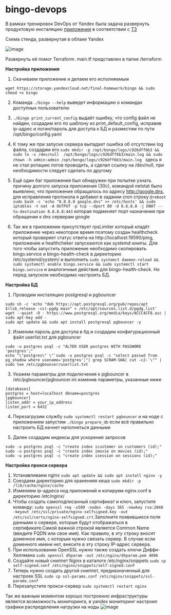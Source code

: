 # bingo-devops
В рамках тренировок DevOps от Yandex была задача развернуть продуктовую инсталяцию [приложения](https://storage.yandexcloud.net/final-homework/bingo) в соответствии с [ТЗ](https://disk.yandex.ru/i/lHRYD7kWCnQTxg)

Схема стенда, развернутая в облаке Yandex

![image](https://github.com/han-on-duty/bingo-devops/assets/83783443/3289e5f3-83c2-47d4-8b19-8ed51fe8012f)

Развернуть её помог Terraform. main.tf представлен в папке /terraform


**Настройка приложения** 

1. Скачиваем приложение и делаем его исполняемым

`wget https://storage.yandexcloud.net/final-homework/bingo && sudo chmod +x bingo`

2. Команда `./bingo --help` выведет информацию о командах доступных пользователю

3. `./bingo print_current_config` выдаёт ошибку, что config файл не найден, создадим его по шаблону из print_default_config, исправив ip-адрес и логин/пароль для доступа к БД и разместим по пути /opt/bingo/config.yaml

4. К тому же при запуске сервера выпадает ошибка об отсутствии log файла, создадим его `sudo mkdir -p /opt/bongo/logs/c926dff6b3 && sudo ln -s /dev/null  /opt/bongo/logs/c926dff6b3/main.log && sudo chown -h admin:admin /opt/bongo/logs/c926dff6b3/main.log ` здесь я не стал ротацию логов проводить, а сделал ссылку на /dev/null, при необходимости следует сделать по другому

5. Ещё один баг приложения был обнаружен при попытке узнать причину долгого запуска приложения (30с), командой netstat было выявлено, что приложение обращалось по адресу http://google.dns, для исправления протокола я добавил в задании cron строку `@reboot sudo bash -c 'echo "8.8.8.8 google.dns" >> /etc/hosts' && sudo iptables -t nat -A OUTPUT -p tcp --dport 80 -d 8.8.8.8 -j DNAT --to-destination 8.8.8.8:443` которая подменяет порт назначения при обращении к dns серверам google

6. Так же в приложении присутствует rpsLimiter который кладёт приложение через некоторое время поэтому создан healthcheck который проверяет статус ответа на http://localhost:19590/ping, приложение и healthcheker запускаются как systemd юниты. Для того чтобы запустить приложение необходимо скопировать bingo.service и bingo-health-check в директорию /etc/systemd/system/ и выполнить `sudo systemct daemon-reload && sudo systemctl enable bingo.service && sudo systemctl start bingo.service` и аналогичные действия для bingo-health-check. Но перед запуском необходимо настроить БД.

**Настройка БД** 

1. Проводим инсталяцию postgresql и pgbouncer

```
sudo sh -c 'echo "deb https://apt.postgresql.org/pub/repos/apt $(lsb_release -cs)-pgdg main" > /etc/apt/sources.list.d/pgdg.list'  
wget --quiet -O - https://www.postgresql.org/media/keys/ACCC4CF8.asc | sudo apt-key add -  
sudo apt update && sudo apt install postgresql pgbouncer -y
```
2. Изменим пароль для доступа в бд и создадим конфигурационный файл userlist.txt для pgbouncer

```
sudo -u postgres psql -c "ALTER USER postgres WITH PASSWORD 'postgres';"
echo "\"postgres\" \"`sudo -u postgres psql -c "select passwd from pg_shadow where usename='postgres';"| grep SCRAM-SHA| cut -c2-`\"" | sudo tee /etc/pgbouncer/userlist.txt
```

3. Укажем параметры для подключения к pgbouncer в /etc/pgbouncer/pgbouncer.ini изменив параметры, указанные ниже

```
[databases]
postgres = host=localhost dbname=postgres
[pgbouncer]
listen_addr = your_ip_address
listen_port = 6432
```
4. Перезагрузим службу `sudo systemctl restart pgbouncer` и на ноде с приложением запустим `./bingo prepare_db` если всё правильно настроить БД начнет наполняться данными

5. Далее создадим индексы для ускорения запросов

```
sudo -u postgres psql -c "create index icustomer on customers (id);"
sudo -u postgres psql -c "create index imovie on movies (id);"
sudo -u postgres psql -c "create index isession on sessions (id);"

```

**Настройка прокси сервера**

1. Устанавливаем nginx `sudo apt update && sudo apt install nginx -y`
2. Соездаем директорию для храненияя кеша `sudo mkdir -p /lib/cache/nginx/cache`
3. Изменяем ip-адреса нод приложений и копируем nginx.conf в директорию /etc/nginx/
4. Чтобы создать самоподписанный сертификат и ключ, запустите команду: `sudo openssl req -x509 -nodes -days 365 -newkey rsa:2048 -keyout /etc/ssl/private/nginx-selfsigned.key -out /etc/ssl/certs/nginx-selfsigned.crt`.Заполните появившиеся поля данными о сервере, которые будут отображаться в сертификате.Самой важной строкой является Common Name (введите FQDN или свое имя). Как правило, в эту строку вносят доменное имя, с которым нужно связать сервер. В случае если доменного имени нет, внесите в эту строку IP-адрес сервера.
5. При использовании OpenSSL нужно также создать ключи Диффи-Хеллмана  `sudo openssl dhparam -out /etc/nginx/dhparam.pem 4096`
6. Создайте новый сниппет Nginx в каталоге /etc/nginx/snippets  `sudo cp self-signed.conf /etc/nginx/snippets/self-signed.conf` 
7. Теперь нужно создать другой сниппет, предназначенный для настроек SSL  `sudo cp ssl-params.conf /etc/nginx/snippets/ssl-params.conf`
8. Перезапустите прокси-сервер `sudo systemctl restart nginx`

Так же важным моментом хорошо построенно инфраструктуры является возможность мониторинга, в yandex мониторинг настроил графики распределения нагрузки на ноды 
![image](https://github.com/han-on-duty/bingo-devops/assets/83783443/4f8e16f0-c3ee-46fb-afe1-1d348de91fe6)


